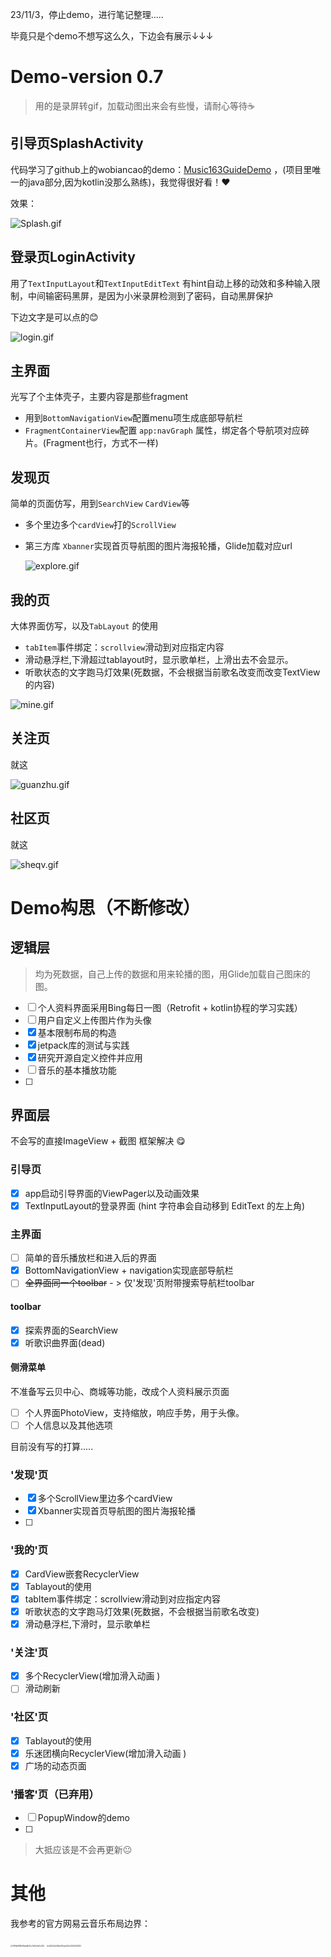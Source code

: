 23/11/3，停止demo，进行笔记整理.....

毕竟只是个demo不想写这么久，下边会有展示↓↓↓

# Demo-version 0.7 

> 用的是录屏转gif，加载动图出来会有些慢，请耐心等待:coffee:

## 引导页SplashActivity

代码学习了github上的wobiancao的demo：[Music163GuideDemo](https://github.com/wobiancao/Music163GuideDemo) ，(项目里唯一的java部分,因为kotlin没那么熟练)，我觉得很好看！:heart:

效果：

![Splash.gif](https://s2.loli.net/2023/11/03/mudPFAqS58fGk9e.gif)



## 登录页LoginActivity

用了`TextInputLayout`和`TextInputEditText`  有hint自动上移的动效和多种输入限制，中间输密码黑屏，是因为小米录屏检测到了密码，自动黑屏保护

下边文字是可以点的:blush:

![login.gif](https://s2.loli.net/2023/11/03/wM8JDkZVc2QfNxj.gif)

## 主界面

光写了个主体壳子，主要内容是那些fragment

- 用到`BottomNavigationView`配置menu项生成底部导航栏
- `FragmentContainerView`配置 `app:navGraph` 属性，绑定各个导航项对应碎片。(Fragment也行，方式不一样)



## 发现页

简单的页面仿写，用到`SearchView` `CardView`等

- 多个里边多个`cardView`打的`ScrollView`

- 第三方库 `Xbanner`实现首页导航图的图片海报轮播，Glide加载对应url

  ![explore.gif](https://s2.loli.net/2023/11/03/E9nbTczhaIQDlFC.gif)

## 我的页

大体界面仿写，以及`TabLayout` 的使用

- `tabItem`事件绑定：`scrollview`滑动到对应指定内容
- 滑动悬浮栏,下滑超过tablayout时，显示歌单栏，上滑出去不会显示。
- 听歌状态的文字跑马灯效果(死数据，不会根据当前歌名改变而改变TextView的内容)

![mine.gif](https://s2.loli.net/2023/11/03/PosthHKYMlIRn4E.gif)

## 关注页

就这

![guanzhu.gif](https://s2.loli.net/2023/11/03/ypqxjSRCEcU5Hhn.gif)

## 社区页

就这





![sheqv.gif](https://s2.loli.net/2023/11/03/8qK5lWwuvJIS6fA.gif)



# Demo构思（不断修改）

## 逻辑层

> 均为死数据，自己上传的数据和用来轮播的图，用Glide加载自己图床的图。

- [ ] 个人资料界面采用Bing每日一图（Retrofit + kotlin协程的学习实践）
- [ ] 用户自定义上传图片作为头像
- [x] 基本限制布局的构造
- [x] jetpack库的测试与实践
- [x] 研究开源自定义控件并应用
- [ ] 音乐的基本播放功能
- [ ] 

## 界面层

不会写的直接ImageView + 截图 框架解决 :yum:

### 引导页

- [x] app启动引导界面的ViewPager以及动画效果
- [x] TextInputLayout的登录界面 (hint 字符串会自动移到 EditText 的左上角)

### 主界面

- [ ] 简单的音乐播放栏和进入后的界面
- [x] BottomNavigationView + navigation实现底部导航栏
- [ ] ~~全界面同一个toolbar~~  - >  仅'发现'页附带搜索导航栏toolbar 

#### toolbar

- [x] 探索界面的SearchView
- [x] 听歌识曲界面(dead)

#### 侧滑菜单

不准备写云贝中心、商城等功能，改成个人资料展示页面

- [ ] 个人界面PhotoView，支持缩放，响应手势，用于头像。
- [ ] 个人信息以及其他选项

目前没有写的打算.....

### '发现'页

- [x] 多个ScrollView里边多个cardView
- [x] Xbanner实现首页导航图的图片海报轮播
- [ ] 

### '我的'页

- [x] CardView嵌套RecyclerView
- [x] Tablayout的使用
- [x] tabItem事件绑定：scrollview滑动到对应指定内容
- [x] 听歌状态的文字跑马灯效果(死数据，不会根据当前歌名改变)
- [x] 滑动悬浮栏,下滑时，显示歌单栏

### '关注'页

- [x] 多个RecyclerView(增加滑入动画 )
- [ ] 滑动刷新

### '社区'页

- [x] Tablayout的使用
- [x] 乐迷团横向RecyclerView(增加滑入动画 )
- [x] 广场的动态页面

### '播客'页（已弃用）

- [ ] PopupWindow的demo
- [ ] 





> 大抵应该是不会再更新:neutral_face:
>

# 其他

我参考的官方网易云音乐布局边界：

<img src="https://s2.loli.net/2023/10/22/41SiVRDo7z38uJ9.jpg" alt="0160b808508dea9f22c7e65c5b7e325" style="zoom:20%;" />

<img src="https://s2.loli.net/2023/10/22/p3CisIzJgEqMNuY.jpg" alt="d0443a7446d255cdd33c552267d3153" style="zoom:20%;" />